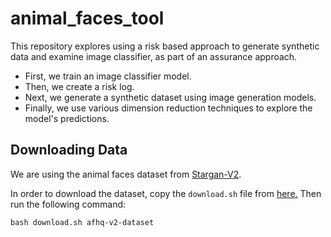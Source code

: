 # animal_faces_tool

This repository explores using a risk based approach to generate synthetic data and examine image classifier, as part of an assurance approach.

- First, we train an image classifier model.
- Then, we create a risk log.
- Next, we generate a synthetic dataset using image generation models.
- Finally, we use various dimension reduction techniques to explore the model's predictions.

## Downloading Data

We are using the animal faces dataset from [Stargan-V2](https://github.com/clovaai/stargan-v2/tree/master).

In order to download the dataset, copy the `download.sh` file from [here.](https://github.com/clovaai/stargan-v2/blob/master/download.sh) Then run the following command:

```terminal
bash download.sh afhq-v2-dataset
```
